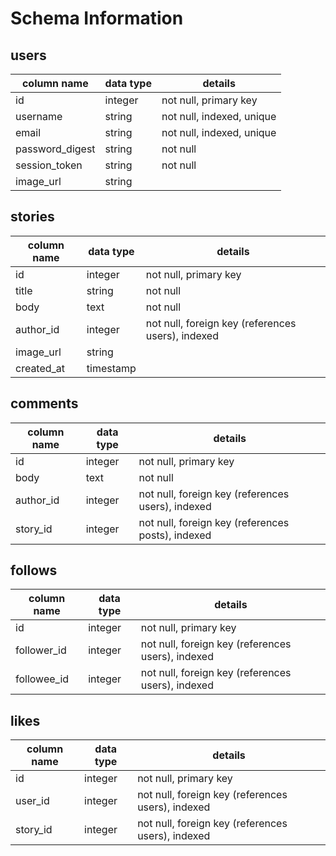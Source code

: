 # Schema Information

## users

column name     | data type | details
----------------|-----------|-----------------------
id              | integer   | not null, primary key
username        | string    | not null, indexed, unique
email           | string    | not null, indexed, unique
password_digest | string    | not null
session_token   | string    | not null
image_url       | string


## stories
column name | data type | details
------------|-----------|-----------------------
id          | integer   | not null, primary key
title       | string    | not null
body        | text      | not null
author_id   | integer   | not null, foreign key (references users), indexed
image_url   | string    |
created_at  | timestamp |

## comments
column name | data type | details
------------|-----------|-----------------------
id          | integer   | not null, primary key
body        | text      | not null
author_id   | integer   | not null, foreign key (references users), indexed
story_id    | integer   | not null, foreign key (references posts), indexed


## follows
column name | data type | details
------------|-----------|-----------------------
id          | integer   | not null, primary key
follower_id | integer   | not null, foreign key (references users), indexed
followee_id | integer   | not null, foreign key (references users), indexed


## likes
column name | data type | details
------------|-----------|-----------------------
id          | integer   | not null, primary key
user_id     | integer   | not null, foreign key (references users), indexed
story_id    | integer   | not null, foreign key (references users), indexed
